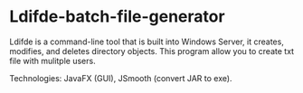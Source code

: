 # Ldifde-batch-file-generator
Ldifde is a command-line tool that is built into Windows Server, it creates, modifies, and deletes directory objects. 
This program allow you to create txt file with mulitple users.

Technologies: JavaFX (GUI), JSmooth (convert JAR to exe).
